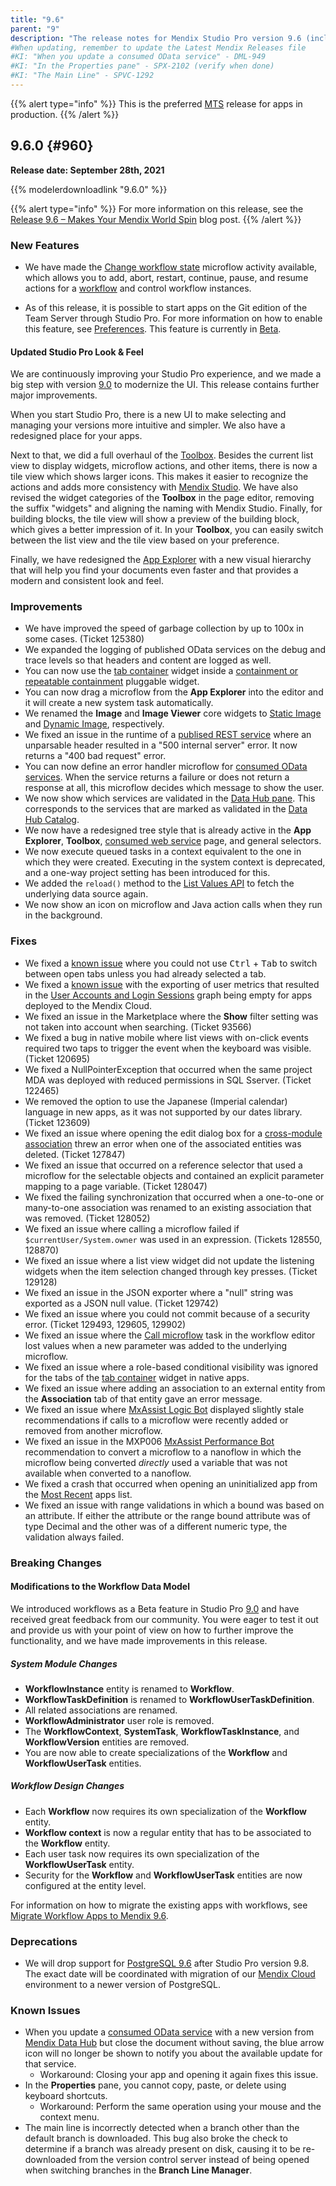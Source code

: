 ```yaml
---
title: "9.6"
parent: "9"
description: "The release notes for Mendix Studio Pro version 9.6 (including all patches) with details on new features, bug fixes, and known issues."
#When updating, remember to update the Latest Mendix Releases file
#KI: "When you update a consumed OData service" - DML-949
#KI: "In the Properties pane" - SPX-2102 (verify when done)
#KI: "The Main Line" - SPVC-1292
---
```


{{% alert type="info" %}}
This is the preferred [MTS](lts-mts#mts) release for apps in production.
{{% /alert %}}

## 9.6.0 {#960}

**Release date: September 28th, 2021**

{{% modelerdownloadlink "9.6.0" %}}

{{% alert type="info" %}}
For more information on this release, see the [Release 9.6 – Makes Your Mendix World Spin](https://www.mendix.com/blog/release-9-6-makes-your-mendix-world-spin/) blog post.
{{% /alert %}}

### New Features

* We have made the [Change workflow state](/refguide/change-workflow-state) microflow activity available, which allows you to add, abort, restart, continue, pause, and resume actions for a [workflow](/refguide/workflows) and control workflow instances.

* As of this release, it is possible to start apps on the Git edition of the Team Server through Studio Pro. For more information on how to enable this feature, see [Preferences](/refguide/preferences-dialog#new-features). This feature is currently in [Beta](/releasenotes/beta-features/).

#### Updated Studio Pro Look & Feel

We are continuously improving your Studio Pro experience, and we made a big step with version [9.0](/releasenotes/studio-pro/9.0) to modernize the UI. This release contains further major improvements.

When you start Studio Pro, there is a new UI to make selecting and managing your versions more intuitive and simpler. We also have a redesigned place for your apps.

Next to that, we did a full overhaul of the [Toolbox](/refguide/view-menu#toolbox). Besides the current list view to display widgets, microflow actions, and other items, there is now a tile view which shows larger icons. This makes it easier to recognize the actions and adds more consistency with [Mendix Studio](/studio/). We have also revised the widget categories of the **Toolbox** in the page editor, removing the suffix "widgets" and aligning the naming with Mendix Studio. Finally, for building blocks, the tile view will show a preview of the building block, which gives a better impression of it. In your **Toolbox**, you can easily switch between the list view and the tile view based on your preference.

Finally, we have redesigned the [App Explorer](/refguide/project-explorer) with a new visual hierarchy that will help you find your documents even faster and that provides a modern and consistent look and feel.

### Improvements

* We have improved the speed of garbage collection by up to 100x in some cases. (Ticket 125380)
* We expanded the logging of published OData services on the debug and trace levels so that headers and content are logged as well.
* You can now use the [tab container](/refguide/tab-container) widget inside a [containment or repeatable containment](/apidocs-mxsdk/apidocs/pluggable-widgets-property-types#widgets) pluggable widget.
* You can now drag a microflow from the **App Explorer** into the editor and it will create a new system task automatically.
* We renamed the **Image** and **Image Viewer** core widgets to [Static Image](/refguide/image) and [Dynamic Image](/refguide/image-viewer), respectively.
* We fixed an issue in the runtime of a [publised REST service](/refguide/published-rest-services) where an unparsable header resulted in a "500 internal server" error. It now returns a "400 bad request" error.
* You can now define an error handler microflow for [consumed OData services](/refguide/consumed-odata-services). When the service returns a failure or does not return a response at all, this microflow decides which message to show the user.
* We now show which services are validated in the [Data Hub pane](/refguide/data-hub-pane). This corresponds to the services that are marked as validated in the [Data Hub Catalog](/data-hub/data-hub-catalog/).
* We now have a redesigned tree style that is already active in the **App Explorer**, **Toolbox**, [consumed web service](/refguide/consumed-web-service) page, and general selectors.
* We now execute queued tasks in a context equivalent to the one in which they were created. Executing in the system context is deprecated, and a one-way project setting has been introduced for this.
* We added the `reload()` method to the [List Values API](/apidocs-mxsdk/apidocs/pluggable-widgets-client-apis-list-values#listvalue-reload) to fetch the underlying data source again.
* We now show an icon on microflow and Java action calls when they run in the background.

### Fixes

* <a name="2036"></a>We fixed a [known issue](9.0#ki-2036) where you could not use <kbd>Ctrl</kbd> + <kbd>Tab</kbd> to switch between open tabs unless you had already selected a tab.
* <a name="315"></a>We fixed a [known issue](9.3#ki-315) with the exporting of user metrics that resulted in the [User Accounts and Login Sessions](/developerportal/operate/trends-v4#Trends-appmxruntimesessions) graph being empty for apps deployed to the Mendix Cloud.
* We fixed an issue in the Marketplace where the **Show** filter setting was not taken into account when searching. (Ticket 93566)
* We fixed a bug in native mobile where list views with on-click events required two taps to trigger the event when the keyboard was visible. (Ticket 120695)
* We fixed a NullPointerException that occurred when the same project MDA was deployed with reduced permissions in SQL Sserver. (Ticket 122465)
* We removed the option to use the Japanese (Imperial calendar) language in new apps, as it was not supported by our dates library. (Ticket 123609)
* We fixed an issue where opening the edit dialog box for a [cross-module association](/refguide/associations#creating) threw an error when one of the associated entities was deleted. (Ticket 127847)
* We fixed an issue that occurred on a reference selector that used a microflow for the selectable objects and contained an explicit parameter mapping to a page variable. (Ticket 128047)
* We fixed the failing synchronization that occurred when a one-to-one or many-to-one association was renamed to an existing association that was removed. (Ticket 128052)
* We fixed an issue where calling a microflow failed if `$currentUser/System.owner` was used in an expression. (Tickets 128550, 128870)
* We fixed an issue where a list view widget did not update the listening widgets when the item selection changed through key presses. (Ticket 129128)
* We fixed an issue in the JSON exporter where a "null" string was exported as a JSON null value. (Ticket 129742)
* We fixed an issue where you could not commit because of a security error. (Ticket 129493, 129605, 129902)
* We fixed an issue where the [Call microflow](/refguide/call-microflow) task in the workflow editor lost values when a new parameter was added to the underlying microflow.
* We fixed an issue where a role-based conditional visibility was ignored for the tabs of the [tab container](/refguide/tab-container) widget in native apps.
* We fixed an issue where adding an association to an external entity from the **Association** tab of that entity gave an error message.
* We fixed an issue where [MxAssist Logic Bot](/refguide/mx-assist-studio-pro) displayed slightly stale recommendations if calls to a microflow were recently added or removed from another microflow.
* We fixed an issue in the MXP006 [MxAssist Performance Bot](/refguide/mx-assist-performance-bot) recommendation to convert a microflow to a nanoflow in which the microflow being converted *directly* used a variable that was not available when converted to a nanoflow.
* We fixed a crash that occurred when opening an uninitialized app from the [Most Recent](/developerportal/#my-apps) apps list.
* We fixed an issue with range validations in which a bound was based on an attribute. If either the attribute or the range bound attribute was of type Decimal and the other was of a different numeric type, the validation always failed.

### Breaking Changes

#### Modifications to the Workflow Data Model

We introduced workflows as a Beta feature in Studio Pro [9.0](9.0) and have received great feedback from our community. You were eager to test it out and provide us with your point of view on how to further improve the functionality, and we have made improvements in this release.

##### System Module Changes

* **WorkflowInstance** entity is renamed to **Workflow**.
* **WorkflowTaskDefinition** is renamed to **WorkflowUserTaskDefinition**.
* All related associations are renamed.
* **WorkflowAdministrator** user role is removed.
* The **WorkflowContext**, **SystemTask**, **WorkflowTaskInstance**, and **WorkflowVersion** entities are removed.
* You are now able to create specializations of the **Workflow** and **WorkflowUserTask** entities.

##### Workflow Design Changes

* Each **Workflow** now requires its own specialization of the **Workflow** entity.
* **Workflow context** is now a regular entity that has to be associated to the **Workflow** entity.
* Each user task now requires its own specialization of the **WorkflowUserTask** entity.
* Security for the **Workflow** and **WorkflowUserTask** entities are now configured at the entity level.

For information on how to migrate the existing apps with workflows, see [Migrate Workflow Apps to Mendix 9.6](/refguide/workflow-beta-migration).

### Deprecations

* We will drop support for [PostgreSQL 9.6](/refguide/system-requirements#databases) after Studio Pro version 9.8. The exact date will be coordinated with migration of our [Mendix Cloud](/developerportal/deploy/mendix-cloud-deploy) environment to a newer version of PostgreSQL.

### Known Issues

* When you update a [consumed OData service](/refguide/consumed-odata-service) with a new version from [Mendix Data Hub](/data-hub/) but close the document without saving, the blue arrow icon will no longer be shown to notify you about the available update for that service.
	* Workaround: Closing your app and opening it again fixes this issue.
* In the **Properties** pane, you cannot copy, paste, or delete using keyboard shortcuts.
	* Workaround: Perform the same operation using your mouse and the context menu.
* The main line is incorrectly detected when a branch other than the default branch is downloaded. This bug also broke the check to determine if a branch was already present on disk, causing it to be re-downloaded from the version control server instead of being opened when switching branches in the **Branch Line Manager**.
